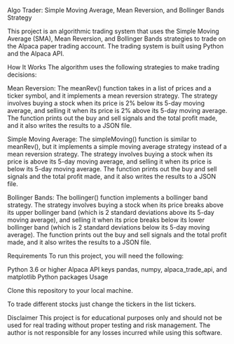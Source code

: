Algo Trader: Simple Moving Average, Mean Reversion, and Bollinger Bands Strategy

This project is an algorithmic trading system that uses the Simple Moving Average (SMA), Mean Reversion, and Bollinger Bands strategies to trade on the Alpaca paper trading account. The trading system is built using Python and the Alpaca API.

How It Works
The algorithm uses the following strategies to make trading decisions:

Mean Reversion: The meanRev() function takes in a list of prices and a ticker symbol, and it implements a mean reversion strategy. The strategy involves buying a stock when its price is 2% below its 5-day moving average, and selling it when its price is 2% above its 5-day moving average. The function prints out the buy and sell signals and the total profit made, and it also writes the results to a JSON file.

Simple Moving Average: The simpleMoving() function is similar to meanRev(), but it implements a simple moving average strategy instead of a mean reversion strategy. The strategy involves buying a stock when its price is above its 5-day moving average, and selling it when its price is below its 5-day moving average. The function prints out the buy and sell signals and the total profit made, and it also writes the results to a JSON file.

Bollinger Bands: The bollinger() function implements a bollinger band strategy. The strategy involves buying a stock when its price breaks above its upper bollinger band (which is 2 standard deviations above its 5-day moving average), and selling it when its price breaks below its lower bollinger band (which is 2 standard deviations below its 5-day moving average). The function prints out the buy and sell signals and the total profit made, and it also writes the results to a JSON file.

Requirements
To run this project, you will need the following:

Python 3.6 or higher
Alpaca API keys
pandas, numpy, alpaca_trade_api, and matplotlib Python packages
Usage

Clone this repository to your local machine.

To trade different stocks just change the tickers in the list tickers.

Disclaimer
This project is for educational purposes only and should not be used for real trading without proper testing and risk management. The author is not responsible for any losses incurred while using this software.




